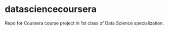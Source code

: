 datasciencecoursera
===================

Repo for Coursera course project in 1st class of Data Science specialization.
